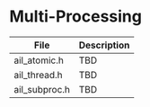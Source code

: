 # Multi-Processing

| File          | Description |
| ------------- | ----------- |
| ail_atomic.h  | TBD         |
| ail_thread.h  | TBD         |
| ail_subproc.h | TBD         |
